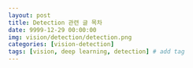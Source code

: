 ```yaml
---
layout: post
title: Detection 관련 글 목차   
date: 9999-12-29 00:00:00
img: vision/detection/detection.png
categories: [vision-detection] 
tags: [vision, deep learning, detection] # add tag
---
```



